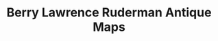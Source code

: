 ---
title: "Berry Lawrence Ruderman Antique Maps"
url: /la-jolla/berry-lawrence-ruderman-antique-maps/
shop: Allgemein
---